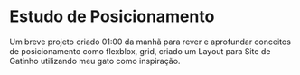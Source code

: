# Estudo de Posicionamento
Um breve projeto criado 01:00 da manhã para rever e aprofundar conceitos de posicionamento como flexblox, grid, criado um Layout para Site de Gatinho utilizando meu gato como inspiração.

